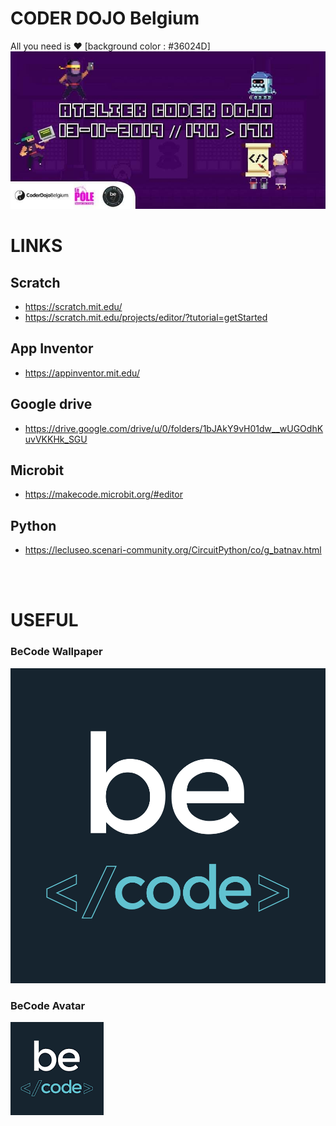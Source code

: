# CODER DOJO Belgium
All you need is ♥ [background color : #36024D]
![Affiche BeCode CoderDojo du 13 novembre 2019](coderDojo.jpg "BeCode CoderDojo - 13 novembre 2019")

# LINKS
## Scratch
- https://scratch.mit.edu/
- https://scratch.mit.edu/projects/editor/?tutorial=getStarted

## App Inventor
- https://appinventor.mit.edu/

## Google drive
- https://drive.google.com/drive/u/0/folders/1bJAkY9vH01dw__wUGOdhKuvVKKHk_SGU

## Microbit
- https://makecode.microbit.org/#editor

## Python
- https://lecluseo.scenari-community.org/CircuitPython/co/g_batnav.html

<br>

<br>

# USEFUL
### BeCode Wallpaper
![Wallpaper BeCode](becode.png "BeCode Wallpaper")

### BeCode Avatar
![Avatar BeCode](images.png "BeCode Avatar")
